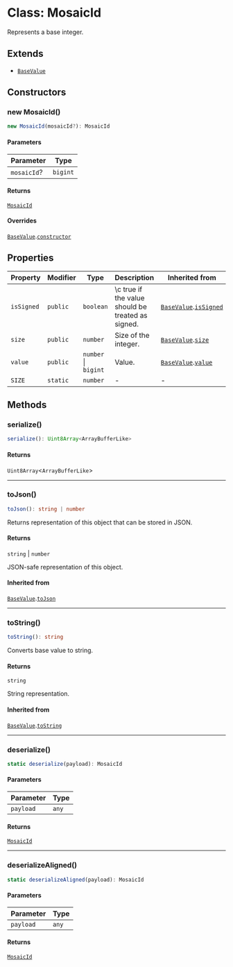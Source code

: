 # Class: MosaicId

Represents a base integer.

## Extends

- [`BaseValue`](../../../../core/classes/BaseValue.md)

## Constructors

### new MosaicId()

```ts
new MosaicId(mosaicId?): MosaicId
```

#### Parameters

| Parameter | Type |
| ------ | ------ |
| `mosaicId`? | `bigint` |

#### Returns

[`MosaicId`](MosaicId.md)

#### Overrides

[`BaseValue`](../../../../core/classes/BaseValue.md).[`constructor`](../../../../core/classes/BaseValue.md#constructors)

## Properties

| Property | Modifier | Type | Description | Inherited from |
| ------ | ------ | ------ | ------ | ------ |
| <a id="issigned"></a> `isSigned` | `public` | `boolean` | \c true if the value should be treated as signed. | [`BaseValue`](../../../../core/classes/BaseValue.md).[`isSigned`](../../../../core/classes/BaseValue.md#issigned-1) |
| <a id="size"></a> `size` | `public` | `number` | Size of the integer. | [`BaseValue`](../../../../core/classes/BaseValue.md).[`size`](../../../../core/classes/BaseValue.md#size-1) |
| <a id="value"></a> `value` | `public` | `number` \| `bigint` | Value. | [`BaseValue`](../../../../core/classes/BaseValue.md).[`value`](../../../../core/classes/BaseValue.md#value-1) |
| <a id="size-1"></a> `SIZE` | `static` | `number` | - | - |

## Methods

### serialize()

```ts
serialize(): Uint8Array<ArrayBufferLike>
```

#### Returns

`Uint8Array`&lt;`ArrayBufferLike`&gt;

***

### toJson()

```ts
toJson(): string | number
```

Returns representation of this object that can be stored in JSON.

#### Returns

`string` \| `number`

JSON-safe representation of this object.

#### Inherited from

[`BaseValue`](../../../../core/classes/BaseValue.md).[`toJson`](../../../../core/classes/BaseValue.md#tojson)

***

### toString()

```ts
toString(): string
```

Converts base value to string.

#### Returns

`string`

String representation.

#### Inherited from

[`BaseValue`](../../../../core/classes/BaseValue.md).[`toString`](../../../../core/classes/BaseValue.md#tostring)

***

### deserialize()

```ts
static deserialize(payload): MosaicId
```

#### Parameters

| Parameter | Type |
| ------ | ------ |
| `payload` | `any` |

#### Returns

[`MosaicId`](MosaicId.md)

***

### deserializeAligned()

```ts
static deserializeAligned(payload): MosaicId
```

#### Parameters

| Parameter | Type |
| ------ | ------ |
| `payload` | `any` |

#### Returns

[`MosaicId`](MosaicId.md)
